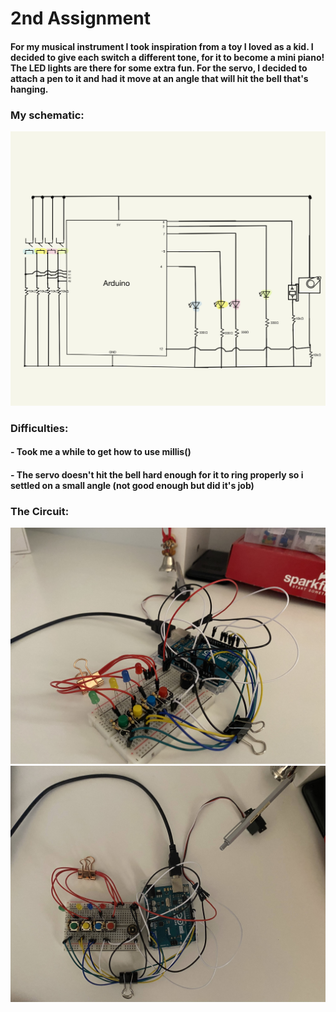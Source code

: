 # 2nd Assignment
#### For my musical instrument I took inspiration from a toy I loved as a kid. I decided to give each switch a different tone, for it to become a mini piano! The LED lights are there for some extra fun. For the servo, I decided to attach a pen to it and had it move at an angle that will hit the bell that's hanging.
### My schematic:
![](IMG_0615.JPG)
### Difficulties:
#### - Took me a while to get how to use millis()
#### - The servo doesn't hit the bell hard enough for it to ring properly so i settled on a small angle (not good enough but did it's job)
### The Circuit:
![](IMG_1888.jpg)
![](IMG_1889.jpg)
